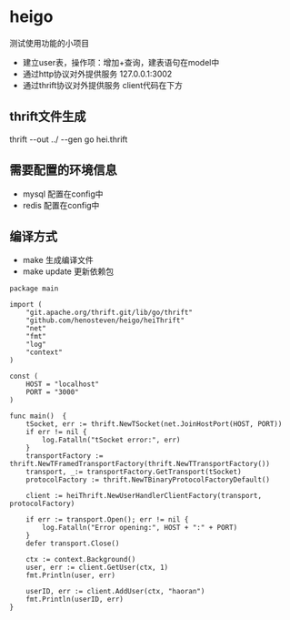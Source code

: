 # heigo
测试使用功能的小项目

* 建立user表，操作项：增加+查询，建表语句在model中
* 通过http协议对外提供服务 127.0.0.1:3002
* 通过thrift协议对外提供服务 client代码在下方

## thrift文件生成
thrift --out ../  --gen go hei.thrift

## 需要配置的环境信息
* mysql 配置在config中
* redis 配置在config中

## 编译方式
* make 生成编译文件
* make update 更新依赖包


```
package main

import (
	"git.apache.org/thrift.git/lib/go/thrift"
	"github.com/henosteven/heigo/heiThrift"
	"net"
	"fmt"
	"log"
	"context"
)

const (
	HOST = "localhost"
	PORT = "3000"
)

func main()  {
	tSocket, err := thrift.NewTSocket(net.JoinHostPort(HOST, PORT))
	if err != nil {
		log.Fatalln("tSocket error:", err)
	}
	transportFactory := thrift.NewTFramedTransportFactory(thrift.NewTTransportFactory())
	transport, _:= transportFactory.GetTransport(tSocket)
	protocolFactory := thrift.NewTBinaryProtocolFactoryDefault()

	client := heiThrift.NewUserHandlerClientFactory(transport, protocolFactory)

	if err := transport.Open(); err != nil {
		log.Fatalln("Error opening:", HOST + ":" + PORT)
	}
	defer transport.Close()

	ctx := context.Background()
	user, err := client.GetUser(ctx, 1)
	fmt.Println(user, err)

	userID, err := client.AddUser(ctx, "haoran")
	fmt.Println(userID, err)
}
```
